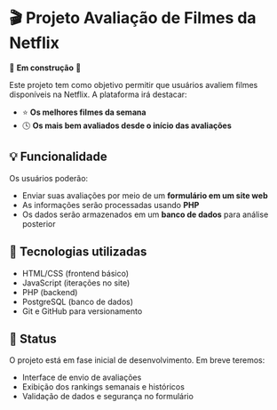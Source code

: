 # 🎬 Projeto Avaliação de Filmes da Netflix

🚧 **Em construção** 🚧

Este projeto tem como objetivo permitir que usuários avaliem filmes disponíveis na Netflix. A plataforma irá destacar:

- ⭐ **Os melhores filmes da semana**
- 🕓 **Os mais bem avaliados desde o início das avaliações**

## 💡 Funcionalidade

Os usuários poderão:

- Enviar suas avaliações por meio de um **formulário em um site web**
- As informações serão processadas usando **PHP**
- Os dados serão armazenados em um **banco de dados** para análise posterior

## 🔧 Tecnologias utilizadas

- HTML/CSS (frontend básico)
- JavaScript (iterações no site)
- PHP (backend)
- PostgreSQL (banco de dados)
- Git e GitHub para versionamento

## 📌 Status

O projeto está em fase inicial de desenvolvimento. Em breve teremos:

- Interface de envio de avaliações
- Exibição dos rankings semanais e históricos
- Validação de dados e segurança no formulário
